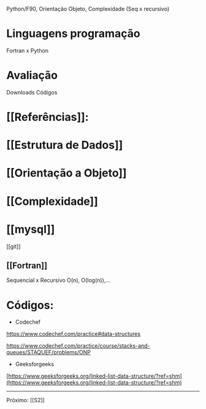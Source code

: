 Python/F90, Orientação Objeto, Complexidade (Seq x recursivo)


# Linguagens programação

Fortran x Python

# Avaliação

Downloads
Códigos

# [[Referências]]:


# [[Estrutura de Dados]]


# [[Orientação a Objeto]]


# [[Complexidade]]

# [[mysql]]

[[git]]


## [[Fortran]]

Sequencial x Recursivo
O(n), O(log(n)),...




# Códigos:

* Codechef

https://www.codechef.com/practice#data-structures

https://www.codechef.com/practice/course/stacks-and-queues/STAQUEF/problems/ONP

* Geeksforgeeks

[https://www.geeksforgeeks.org/linked-list-data-structure/?ref=shm](https://www.geeksforgeeks.org/linked-list-data-structure/?ref=shm)




---
Próximo: [[S2]]